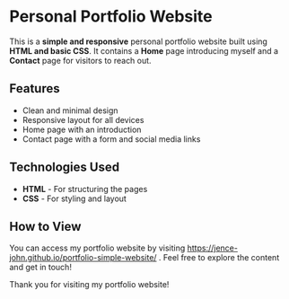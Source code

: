 # Personal Portfolio Website

This is a **simple and responsive** personal portfolio website built using **HTML and basic CSS**. It contains a **Home** page introducing myself and a **Contact** page for visitors to reach out.

## Features
-  Clean and minimal design  
-  Responsive layout for all devices  
-  Home page with an introduction  
-  Contact page with a form and social media links  

##  Technologies Used
- **HTML** - For structuring the pages  
- **CSS** - For styling and layout  



## How to View
You can access my portfolio website by visiting  https://jence-john.github.io/portfolio-simple-website/ . Feel free to explore the content and get in touch!



Thank you for visiting my portfolio website!
